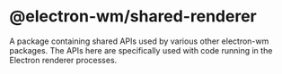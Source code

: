 # @electron-wm/shared-renderer

A package containing shared APIs used by various other electron-wm packages.
The APIs here are specifically used with code running in the Electron renderer processes.
